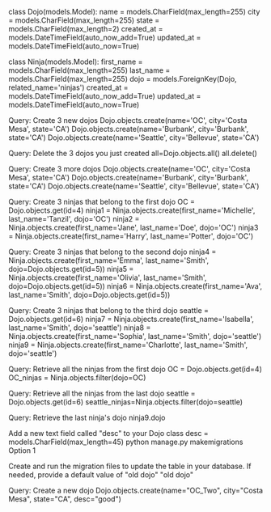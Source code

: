 class Dojo(models.Model):
  name = models.CharField(max_length=255)
  city = models.CharField(max_length=255)
  state = models.CharField(max_length=2)
  created_at = models.DateTimeField(auto_now_add=True)
  updated_at = models.DateTimeField(auto_now=True)
  <!-- ninjas -->

class Ninja(models.Model):
  first_name = models.CharField(max_length=255)
  last_name = models.CharField(max_length=255)
  dojo = models.ForeignKey(Dojo, related_name='ninjas')
  created_at = models.DateTimeField(auto_now_add=True)
  updated_at = models.DateTimeField(auto_now=True)

Query: Create 3 new dojos
Dojo.objects.create(name='OC', city='Costa Mesa', state='CA')
Dojo.objects.create(name='Burbank', city='Burbank', state='CA')
Dojo.objects.create(name='Seattle', city='Bellevue', state='CA')

Query: Delete the 3 dojos you just created
all=Dojo.objects.all()
all.delete()

Query: Create 3 more dojos
Dojo.objects.create(name='OC', city='Costa Mesa', state='CA')
Dojo.objects.create(name='Burbank', city='Burbank', state='CA')
Dojo.objects.create(name='Seattle', city='Bellevue', state='CA')

Query: Create 3 ninjas that belong to the first dojo
OC = Dojo.objects.get(id=4)
ninja1 = Ninja.objects.create(first_name='Michelle', last_name='Tanzil', dojo='OC')
ninja2 = Ninja.objects.create(first_name='Jane', last_name='Doe', dojo='OC')
ninja3 = Ninja.objects.create(first_name='Harry', last_name='Potter', dojo='OC')

Query: Create 3 ninjas that belong to the second dojo
ninja4 = Ninja.objects.create(first_name='Emma', last_name='Smith', dojo=Dojo.objects.get(id=5))
ninja5 = Ninja.objects.create(first_name='Olivia', last_name='Smith', dojo=Dojo.objects.get(id=5))
ninja6 = Ninja.objects.create(first_name='Ava', last_name='Smith', dojo=Dojo.objects.get(id=5))

Query: Create 3 ninjas that belong to the third dojo
seattle = Dojo.objects.get(id=6)
ninja7 = Ninja.objects.create(first_name='Isabella', last_name='Smith', dojo='seattle')
ninja8 = Ninja.objects.create(first_name='Sophia', last_name='Smith', dojo='seattle')
ninja9 = Ninja.objects.create(first_name='Charlotte', last_name='Smith', dojo='seattle')

Query: Retrieve all the ninjas from the first dojo
OC = Dojo.objects.get(id=4)
OC_ninjas = Ninja.objects.filter(dojo=OC)

Query: Retrieve all the ninjas from the last dojo
seattle = Dojo.objects.get(id=6)
seattle_ninjas=Ninja.objects.filter(dojo=seattle)

Query: Retrieve the last ninja's dojo
ninja9.dojo

Add a new text field called "desc" to your Dojo class
desc = models.CharField(max_length=45)
python manage.py makemigrations
Option 1

Create and run the migration files to update the table in your database. If needed, provide a default value of "old dojo"
"old dojo"

Query: Create a new dojo
Dojo.objects.create(name="OC_Two", city="Costa Mesa", state="CA", desc="good")